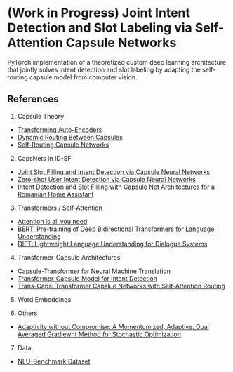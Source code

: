 # (Work in Progress) Joint Intent Detection and Slot Labeling via Self-Attention Capsule Networks

PyTorch implementation of a theoretized custom deep learning architecture that jointly solves intent detection and slot labeling by adapting the self-routing capsule model from computer vision.

## References

1) Capsule Theory

* [Transforming Auto-Encoders](http://www.cs.toronto.edu/~bonner/courses/2020s/csc2547/papers/capsules/transforming-autoencoders,-hinton,-icann-2011.pdf)
* [Dynamic Routing Between Capsules](https://papers.nips.cc/paper/2017/file/2cad8fa47bbef282badbb8de5374b894-Paper.pdf)
* [Self-Routing Capsule Networks](https://papers.nips.cc/paper/2019/file/e46bc064f8e92ac2c404b9871b2a4ef2-Paper.pdf)

2) CapsNets in ID-SF

* [Joint Slot Filling and Intent Detection via Capsule Neural Networks](https://arxiv.org/pdf/1812.09471.pdf)
* [Zero-shot User Intent Detection via Capsule Neural Networks](https://arxiv.org/pdf/1809.00385.pdf)
* [Intent Detection and Slot Filling with Capsule Net Architectures for a Romanian Home Assistant](https://www.mdpi.com/1424-8220/21/4/1230/pdf)

3) Transformers / Self-Attention

* [Attention is all you need](https://papers.nips.cc/paper/2017/file/3f5ee243547dee91fbd053c1c4a845aa-Paper.pdf)
* [BERT: Pre-training of Deep Bidirectional Transformers for Language Understanding](https://arxiv.org/pdf/1810.04805.pdf)
* [DIET: Lightweight Language Understanding for Dialogue Systems](https://arxiv.org/pdf/2004.09936.pdf)

4) Transformer-Capsule Architectures

* [Capsule-Transformer for Neural Machine Translation](https://arxiv.org/pdf/2004.14649)
* [Transformer-Capsule Model for Intent Detection](https://www.aaai.org/ojs/index.php/AAAI/article/view/7215/7069)
* [Trans-Caps: Transformer Capslue Networks with Self-Attention Routing](https://openreview.net/pdf?id=BUPIRa1D2J)

5) Word Embeddings



6) Others

* [Adaptivity without Compromise: A Momentumized, Adaptive, Dual Averaged Gradiewnt Method for Stochastic Optimization](https://arxiv.org/pdf/2101.11075.pdf)

7) Data 
* [NLU-Benchmark Dataset](https://github.com/Botfuel/benchmark-nlp-2018)
